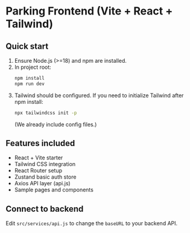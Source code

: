 # Parking Frontend (Vite + React + Tailwind)

## Quick start

1. Ensure Node.js (>=18) and npm are installed.
2. In project root:
   ```bash
   npm install
   npm run dev
   ```
3. Tailwind should be configured. If you need to initialize Tailwind after npm install:
   ```bash
   npx tailwindcss init -p
   ```
   (We already include config files.)

## Features included
- React + Vite starter
- Tailwind CSS integration
- React Router setup
- Zustand basic auth store
- Axios API layer (api.js)
- Sample pages and components

## Connect to backend
Edit `src/services/api.js` to change the `baseURL` to your backend API.

